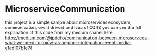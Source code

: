 # MicroserviceCommunication
this project is a simple sample about microservices ecosystem, communication, event drivent and idea of CQRS
you can see the full explanation of this code from my medium chanel here
https://medium.com/@jpdeffo/communication-between-microservices-what-we-need-to-know-as-beginner-integration-event-media-e1ed107b1e78

